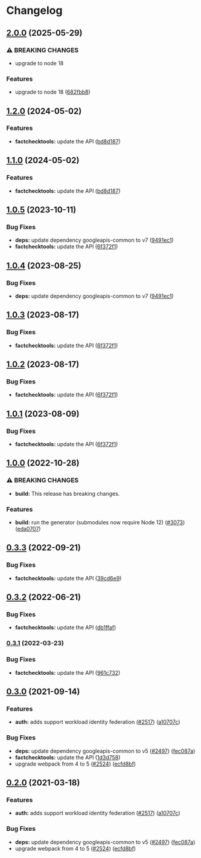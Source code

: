 # Changelog

## [2.0.0](https://github.com/googleapis/google-api-nodejs-client/compare/factchecktools-v1.2.0...factchecktools-v2.0.0) (2025-05-29)


### ⚠ BREAKING CHANGES

* upgrade to node 18

### Features

* upgrade to node 18 ([682fbb8](https://github.com/googleapis/google-api-nodejs-client/commit/682fbb869189ae92b3e9a194d37d0548af0c1f92))

## [1.2.0](https://github.com/googleapis/google-api-nodejs-client/compare/factchecktools-v1.1.0...factchecktools-v1.2.0) (2024-05-02)


### Features

* **factchecktools:** update the API ([bd8d187](https://github.com/googleapis/google-api-nodejs-client/commit/bd8d187f2fa9859b230c0292c509312b93fba7a5))

## [1.1.0](https://github.com/googleapis/google-api-nodejs-client/compare/factchecktools-v1.0.5...factchecktools-v1.1.0) (2024-05-02)


### Features

* **factchecktools:** update the API ([bd8d187](https://github.com/googleapis/google-api-nodejs-client/commit/bd8d187f2fa9859b230c0292c509312b93fba7a5))

## [1.0.5](https://github.com/googleapis/google-api-nodejs-client/compare/factchecktools-v1.0.4...factchecktools-v1.0.5) (2023-10-11)


### Bug Fixes

* **deps:** update dependency googleapis-common to v7 ([9491ec1](https://github.com/googleapis/google-api-nodejs-client/commit/9491ec1cdc3c413e7d73edcfcd59cf5c28a7c855))
* **factchecktools:** update the API ([6f372f1](https://github.com/googleapis/google-api-nodejs-client/commit/6f372f19cc30109fef889f2022843e332b08b6b4))

## [1.0.4](https://github.com/googleapis/google-api-nodejs-client/compare/factchecktools-v1.0.3...factchecktools-v1.0.4) (2023-08-25)


### Bug Fixes

* **deps:** update dependency googleapis-common to v7 ([9491ec1](https://github.com/googleapis/google-api-nodejs-client/commit/9491ec1cdc3c413e7d73edcfcd59cf5c28a7c855))

## [1.0.3](https://github.com/googleapis/google-api-nodejs-client/compare/factchecktools-v1.0.2...factchecktools-v1.0.3) (2023-08-17)


### Bug Fixes

* **factchecktools:** update the API ([6f372f1](https://github.com/googleapis/google-api-nodejs-client/commit/6f372f19cc30109fef889f2022843e332b08b6b4))

## [1.0.2](https://github.com/googleapis/google-api-nodejs-client/compare/factchecktools-v1.0.1...factchecktools-v1.0.2) (2023-08-17)


### Bug Fixes

* **factchecktools:** update the API ([6f372f1](https://github.com/googleapis/google-api-nodejs-client/commit/6f372f19cc30109fef889f2022843e332b08b6b4))

## [1.0.1](https://github.com/googleapis/google-api-nodejs-client/compare/factchecktools-v1.0.0...factchecktools-v1.0.1) (2023-08-09)


### Bug Fixes

* **factchecktools:** update the API ([6f372f1](https://github.com/googleapis/google-api-nodejs-client/commit/6f372f19cc30109fef889f2022843e332b08b6b4))

## [1.0.0](https://github.com/googleapis/google-api-nodejs-client/compare/factchecktools-v0.3.3...factchecktools-v1.0.0) (2022-10-28)


### ⚠ BREAKING CHANGES

* **build:** This release has breaking changes.

### Features

* **build:** run the generator (submodules now require Node 12) ([#3073](https://github.com/googleapis/google-api-nodejs-client/issues/3073)) ([eda0707](https://github.com/googleapis/google-api-nodejs-client/commit/eda07079dadab46a80b6f9ede618f4f43030169e))

## [0.3.3](https://github.com/googleapis/google-api-nodejs-client/compare/factchecktools-v0.3.2...factchecktools-v0.3.3) (2022-09-21)


### Bug Fixes

* **factchecktools:** update the API ([39cd6e9](https://github.com/googleapis/google-api-nodejs-client/commit/39cd6e9b16f052f89a2850e33588434fe80ee655))

## [0.3.2](https://github.com/googleapis/google-api-nodejs-client/compare/factchecktools-v0.3.1...factchecktools-v0.3.2) (2022-06-21)


### Bug Fixes

* **factchecktools:** update the API ([db1ffaf](https://github.com/googleapis/google-api-nodejs-client/commit/db1ffaf137e039abc985d73814e10a0204247b2f))

### [0.3.1](https://github.com/googleapis/google-api-nodejs-client/compare/factchecktools-v0.3.0...factchecktools-v0.3.1) (2022-03-23)


### Bug Fixes

* **factchecktools:** update the API ([961c732](https://github.com/googleapis/google-api-nodejs-client/commit/961c7327bb518cb6c9393c3ebb02341a9ad7b63f))

## [0.3.0](https://www.github.com/googleapis/google-api-nodejs-client/compare/factchecktools-v0.2.0...factchecktools-v0.3.0) (2021-09-14)


### Features

* **auth:** adds support workload identity federation ([#2517](https://www.github.com/googleapis/google-api-nodejs-client/issues/2517)) ([a10707c](https://www.github.com/googleapis/google-api-nodejs-client/commit/a10707c477759e7c9ef6360a2fe800856fb600c1))


### Bug Fixes

* **deps:** update dependency googleapis-common to v5 ([#2497](https://www.github.com/googleapis/google-api-nodejs-client/issues/2497)) ([fec087a](https://www.github.com/googleapis/google-api-nodejs-client/commit/fec087abcf3d994dd41c3ffa0a0c12b1f9f09dae))
* **factchecktools:** update the API ([1d3d758](https://www.github.com/googleapis/google-api-nodejs-client/commit/1d3d758e3a35402435dfae8d8bda3b8be7a105c5))
* upgrade webpack from 4 to 5  ([#2524](https://www.github.com/googleapis/google-api-nodejs-client/issues/2524)) ([ecfd8bf](https://www.github.com/googleapis/google-api-nodejs-client/commit/ecfd8bfcd06e1beabff7ec9a8c4000222379eb8d))

## [0.2.0](https://www.github.com/googleapis/google-api-nodejs-client/compare/factchecktools-v0.1.0...factchecktools-v0.2.0) (2021-03-18)


### Features

* **auth:** adds support workload identity federation ([#2517](https://www.github.com/googleapis/google-api-nodejs-client/issues/2517)) ([a10707c](https://www.github.com/googleapis/google-api-nodejs-client/commit/a10707c477759e7c9ef6360a2fe800856fb600c1))


### Bug Fixes

* **deps:** update dependency googleapis-common to v5 ([#2497](https://www.github.com/googleapis/google-api-nodejs-client/issues/2497)) ([fec087a](https://www.github.com/googleapis/google-api-nodejs-client/commit/fec087abcf3d994dd41c3ffa0a0c12b1f9f09dae))
* upgrade webpack from 4 to 5  ([#2524](https://www.github.com/googleapis/google-api-nodejs-client/issues/2524)) ([ecfd8bf](https://www.github.com/googleapis/google-api-nodejs-client/commit/ecfd8bfcd06e1beabff7ec9a8c4000222379eb8d))
